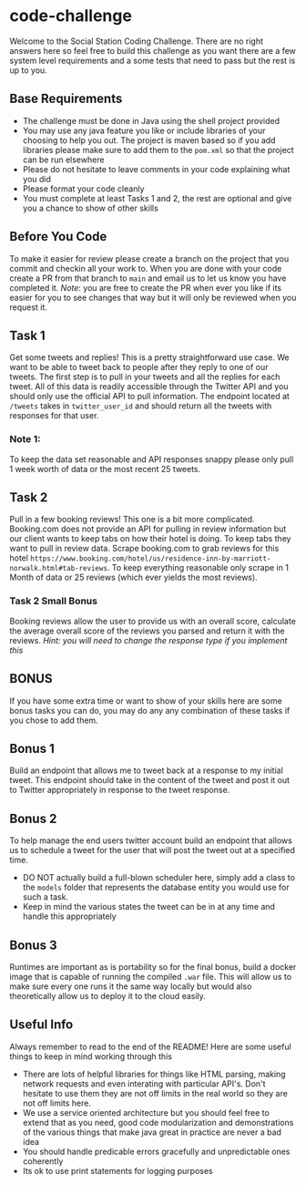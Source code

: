 # code-challenge

Welcome to the Social Station Coding Challenge. There are
no right answers here so feel free to build this challenge as you want there are a few system level requirements and
a some tests that need to pass but the rest is up to you.

## Base Requirements
- The challenge must be done in Java using the shell project provided
- You may use any java feature you like or include libraries of your choosing to help you out. The project is maven
based so if you add libraries please make sure to add them to the `pom.xml` so that the project can be run elsewhere 
- Please do not hesitate to leave comments in your code explaining what you did
- Please format your code cleanly
- You must complete at least Tasks 1 and 2, the rest are optional and give you a chance to show of other skills 

## Before You Code
To make it easier for review please create a branch on the project that you commit and checkin all your work to. When 
you are done with your code create a PR from that branch to `main` and email us to let us know you have completed it. 
_Note_: you are free to create the PR when ever you like if its easier for you to see changes that way but it will only 
be reviewed when you request it.  


## Task 1
Get some tweets and replies! This is a pretty straightforward use case. We want to be able to tweet back to people after 
they reply to one of our tweets. The first step is to pull in your tweets and all the replies for each tweet. All of 
this data is readily accessible through the Twitter API and you should only use the official API to pull information. 
The endpoint located at `/tweets` takes in `twitter_user_id` and should return all the tweets with responses for that 
user. 

### Note 1: 
To keep the data set reasonable and API responses snappy please only pull 1 week worth of data or the most recent 25 
tweets. 

## Task 2 
Pull in a few booking reviews! This one is a bit more complicated. Booking.com does not provide an API for pulling in 
review information but our client wants to keep tabs on how their hotel is doing. To keep tabs they want to pull in 
review data. Scrape booking.com to grab reviews for this hotel `https://www.booking.com/hotel/us/residence-inn-by-marriott-norwalk.html#tab-reviews`. 
To keep everything reasonable only scrape in 1 Month of data or 25 reviews (which ever yields the most reviews). 

### Task 2 Small Bonus 
Booking reviews allow the user to provide us with an overall score, calculate the average overall score of the reviews 
you parsed and return it with the reviews. _Hint: you will need to change the response type if you implement this_

## BONUS
If you have some extra time or want to show of your skills here are some bonus tasks you can do, you may do any 
any combination of these tasks if you chose to add them. 

## Bonus 1
Build an endpoint that allows me to tweet back at a response to my initial tweet. This endpoint should take in the 
content of the tweet and post it out to Twitter appropriately in response to the tweet response. 

## Bonus 2 
To help manage the end users twitter account build an endpoint that allows us to schedule a tweet for the user that 
will post the tweet out at a specified time. 

* DO NOT actually build a full-blown scheduler here, simply add a class to the `models` folder that represents the 
database entity you would use for such a task. 
* Keep in mind the various states the tweet can be in at any time and handle this appropriately 

## Bonus 3 
Runtimes are important as is portability so for the final bonus, build a docker image that is capable of running the 
compiled `.war` file. This will allow us to make sure every one runs it the same way locally but would also 
theoretically allow us to deploy it to the cloud easily.  

## Useful Info 
Always remember to read to the end of the README! Here are some useful things to keep in mind working through this 
- There are lots of helpful libraries for things like HTML parsing, making network requests and even interating with
particular API's. Don't hesitate to use them they are not off limits in the real world so they are not off limits here. 
- We use a service oriented architecture but you should feel free to extend that as you need, good code modularization
and demonstrations of the various things that make java great in practice are never a bad idea 
- You should handle predicable errors gracefully and unpredictable ones coherently
- Its ok to use print statements for logging purposes
